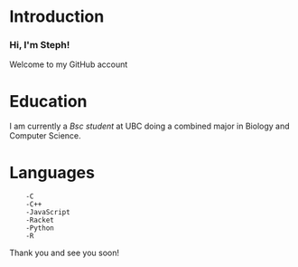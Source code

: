 # Introduction

### Hi, I'm Steph!

Welcome to my GitHub account

# Education
I am currently a *Bsc student* at UBC doing a combined major in Biology and Computer Science.

# Languages
```
    -C
    -C++
    -JavaScript
    -Racket
    -Python
    -R
```

Thank you and see you soon!